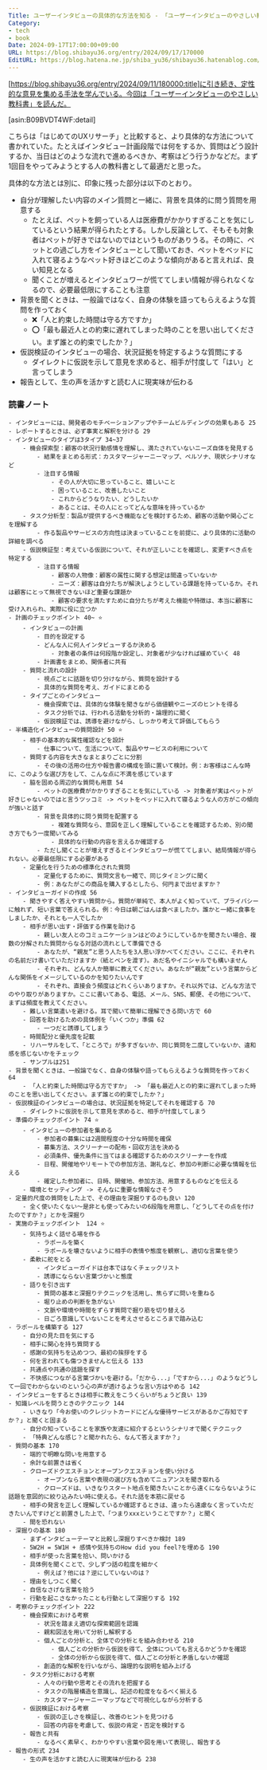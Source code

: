 ```yaml
---
Title: ユーザーインタビューの具体的な方法を知る - 「ユーザーインタビューのやさしい教科書」を読んだ
Category:
- tech
- book
Date: 2024-09-17T17:00:00+09:00
URL: https://blog.shibayu36.org/entry/2024/09/17/170000
EditURL: https://blog.hatena.ne.jp/shiba_yu36/shibayu36.hatenablog.com/atom/entry/6802340630906707354
---
```


[https://blog.shibayu36.org/entry/2024/09/11/180000:title]に引き続き、定性的な意見を集める手法を学んでいる。今回は「ユーザーインタビューのやさしい教科書」を読んだ。

[asin:B09BVDT4WF:detail]

こちらは「はじめてのUXリサーチ」と比較すると、より具体的な方法について書かれていた。たとえばインタビュー計画段階では何をするか、質問はどう設計するか、当日はどのような流れで進めるべきか、考察はどう行うかなどだ。まず1回目をやってみようとする人の教科書として最適だと思った。

具体的な方法とは別に、印象に残った部分は以下のとおり。

- 自分が理解したい内容のメイン質問と一緒に、背景を具体的に問う質問を用意する
    - たとえば、ペットを飼っている人は医療費がかかりすぎることを気にしているという結果が得られたとする。しかし反論として、そもそも対象者はペットが好きではないのではというものがありうる。その時に、ペットとの過ごし方をインタビューとして聞いておき、ペットをベッドに入れて寝るようなペット好きほどこのような傾向があると言えれば、良い知見となる
    - 聞くことが増えるとインタビュワーが慌ててしまい情報が得られなくなるので、必要最低限にすることも注意
- 背景を聞くときは、一般論ではなく、自身の体験を語ってもらえるような質問を作っておく
    - ❌「人と約束した時間は守る方ですか」
    - ⭕️「最も最近人との約束に遅れてしまった時のことを思い出してください。まず誰との約束でしたか？」
- 仮説検証のインタビューの場合、状況証拠を特定するような質問にする
    - ダイレクトに仮説を示して意見を求めると、相手が忖度して「はい」と言ってしまう
- 報告として、生の声を活かすと読む人に現実味が伝わる


### 読書ノート
```
- インタビューには、開発者のモチベーションアップやチームビルディングの効果もある 25
- レポートするときは、必ず事実と解釈を分ける 29
- インタビューのタイプは3タイプ 34~37
	- 機会探索型：顧客の状況行動感情を理解し、満たされていないニーズ自体を発見する
		- 結果をまとめる形式：カスタマージャーニーマップ、ペルソナ、現状シナリオなど
		- 注目する情報
			- その人が大切に思っていること、嬉しいこと
			- 困っていること、改善したいこと
			- これからどうなりたい、どうしたいか
			- あることは、その人にとってどんな意味を持っているか
	- タスク分析型：製品が提供するべき機能などを検討するため、顧客の活動や関心ごとを理解する
		- 作る製品やサービスの方向性は決まっていることを前提に、より具体的に活動の詳細を調べる
	- 仮説検証型：考えている仮説について、それが正しいことを確認し、変更すべき点を特定する
		- 注目する情報
			- 顧客の人物像：顧客の属性に関する想定は間違っていないか
			- ニーズ：顧客は自分たちが解決しようとしている課題を持っているか。それは顧客にとって無視できないほど重要な課題か
			- 顧客の要求を満たすために自分たちが考えた機能や特徴は、本当に顧客に受け入れられ、実際に役に立つか
- 計画のチェックポイント 40~ ⭐️
	- インタビューの計画
		- 目的を設定する
		- どんな人に何人インタビューするか決める
			- 対象者の条件は何段階か設定し、対象者が少なければ緩めていく 48
		- 計画書をまとめ、関係者に共有
	- 質問と流れの設計
		- 視点ごとに話題を切り分けながら、質問を設計する
		- 具体的な質問を考え、ガイドにまとめる
	- タイプごとのインタビュー
		- 機会探索では、具体的な体験を聞きながら価値観やニーズのヒントを得る
		- タスク分析では、行われる活動を分析的・論理的に聞く
		- 仮説検証では、誘導を避けながら、しっかり考えて評価してもらう
- 半構造化インタビューの質問設計 50 ⭐️
	- 相手の基本的な属性確認などを設計
		- 仕事について、生活について、製品やサービスの利用について
	- 質問する内容を大きなまとまりごとに分割
		- その後の活用の仕方や報告書の構成を頭に置いて検討。例：お客様はこんな時に、このような選び方をして、こんな点に不満を感じています
	- 脇を固める周辺的な質問も用意 54
		- ペットの医療費がかかりすぎることを気にしている -> 対象者が実はペットが好きじゃないのではと言うツッコミ -> ペットをベッドに入れて寝るような人の方がこの傾向が強いと話す
		- 背景を具体的に問う質問を配置する
			- 複雑な質問なら、意図を正しく理解していることを確認するため、別の聞き方でもう一度聞いてみる
			- 具体的な行動の内容を言えるか確認する
		- ただし聞くことが増えすぎるとインタビュワーが慌ててしまい、結局情報が得られない。必要最低限にする必要がある
	- 定量化を行うための標準化された質問
		- 定量化するために、質問文言も一緒で、同じタイミングに聞く
		- 例：あなたがこの商品を購入するとしたら、何円まで出せますか？
- インタビューガイドの作成 56
	- 聞きやすく答えやすい質問から。質問が単純で、本人がよく知っていて、プライバシーに触れず、短い言葉で答えられる。例：今日は朝ごはんは食べましたか。誰かと一緒に食事をしましたか、それとも一人でしたか
	- 相手が思い出す・評価する作業を助ける
		- 親しい友人とのコミュニケーションはどのようにしているかを聞きたい場合、複数の分解された質問からなる対話の流れとして準備できる
		- あなたが、“親友”と思う人たちを3人思い浮かべてください。ここに、それぞれの名前だけ書いていただけますか（紙とペンを渡す）。あだ名やイニシャルでも構いません
		- それぞれ、どんな人か簡単に教えてください。あなたが“親友”という言葉からどんな関係をイメージしているのかを知りたいんです
		- それぞれ、直接会う頻度はどれくらいありますか。それ以外では、どんな方法でのやり取りがありますか。ここに書いてある、電話、メール、SNS、郵便、その他について、まずは頻度を教えてください。
	- 難しい言葉遣いを避ける。耳で聞いて簡単に理解できる問い方で 60
	- 回答を助けるための具体例を「いくつか」準備 62
		- 一つだと誘導してしまう
	- 時間配分と優先度を記載
	- リハーサルをして、「ところで」が多すぎないか、同じ質問を二度していないか、違和感を感じないかをチェック
	- サンプルは251
- 背景を聞くときは、一般論でなく、自身の体験や語ってもらえるような質問を作っておく 64
	- 「人と約束した時間は守る方ですか」 -> 「最も最近人との約束に遅れてしまった時のことを思い出してください。まず誰との約束でしたか？」
- 仮説検証のインタビューの場合は、状況証拠を特定してそれを確認する 70
	- ダイレクトに仮説を示して意見を求めると、相手が忖度してしまう
- 準備のチェックポイント 74 ⭐️
	- インタビューの参加者を集める
		- 参加者の募集には2週間程度の十分な時間を確保
		- 募集方法、スクリーナーの配布・回収方法を決める
		- 必須条件、優先条件に当てはまる確認するためのスクリーナーを作成
		- 日程、開催地やリモートでの参加方法、謝礼など、参加の判断に必要な情報を伝える
		- 確定した参加者に、日時、開催地、参加方法、用意するものなどを伝える
	- 環境とセッティング -> そんなに重要な情報なさそう
- 定量的尺度の質問をした上で、その理由を深掘りするのも良い 120
	- 全く使いたくない〜是非とも使ってみたいの6段階を用意し、「どうしてその点を付けたのですか？」とかを深掘り
- 実施のチェックポイント　124 ⭐️
	- 気持ちよく話せる場を作る
		- ラポールを築く
		- ラポールを壊さないように相手の表情や態度を観察し、適切な言葉を使う
	- 柔軟に舵をとる
		- インタビューガイドは台本ではなくチェックリスト
		- 誘導にならない言葉づかいと態度
	- 語りを引き出す
		- 質問の基本と深掘りテクニックを活用し、焦らずに問いを重ねる
		- 堀り止めの判断を急がない
		- 文脈や環境や時間をずらす質問で掘り筋を切り替える
		- 日ごろ意識していないことを考えさせるところまで踏み込む
- ラポールを構築する 127
	- 自分の見た目を気にする
	- 相手に関心を持ち質問する
	- 感謝の気持ちを込めつつ、最初の挨拶をする
	- 何を言われても傷つきませんと伝える 133
	- 共通点や共通の話題を探す
	- 不快感につながる言葉づかいを避ける。「だから...」「ですから...」のようなどうして一回でわからないのという心の声が透けるような言い方はやめる 142
- インタビューをするときは相手に教えをこうくらいがちょうど良い 139
- 知識レベルを問うときのテクニック 144
	- いきなり「今お使いのクレジットカードにどんな優待サービスがあるかご存知ですか？」と聞くと固まる
	- 自分の知っていることを家族や友達に紹介するというシナリオで聞くテクニック
	- 「特典どんな感じ？と聞かれたら、なんて答えますか？」
- 質問の基本 170
	- 端的で明瞭な問いを用意する
	- 余計な前置きは省く
	- クローズドクエスチョンとオープンクエスチョンを使い分ける
		- オープンなら言葉や表現の選び方も含めてニュアンスを聞き取れる
		- クローズドは、いきなりスタート地点を聞きたいことから遠くにならないように話題を意図的に絞り込みたい時に使える。それた話を本筋に戻せる
	- 相手の発言を正しく理解しているか確認するときは、違ったら遠慮なく言っていただきたいんですけどと前置きした上で、「つまりxxxということですか？」と聞く
	- 間を恐れない
- 深掘りの基本 180
	- まずインタビューテーマと比較し深掘りすべきか検討 189
	- 5W2H = 5W1H + 感情や気持ちのHow did you feel?を埋める 190
	- 相手が使った言葉を拾い、問いかける
	- 具体例を聞くことで、少しずつ話の粒度を細かく
		- 例えば？他には？逆にしていないのは？
	- 理由をしつこく聞く
	- 自信なさげな言葉を拾う
	- 行動を起こさなかったことも行動として深掘りする 192
- 考察のチェックポイント 222
	- 機会探索における考察
		- 状況を踏まえ適切な探索範囲を認識
		- 親和図法を用いて分析し解釈する
		- 個人ごとの分析と、全体での分析とを組み合わせる 210
			- 個人ごとの分析から仮説を得て、全体についても言えるかどうかを確認
			- 全体の分析から仮説を得て、個人ごとの分析と矛盾しないか確認
		- 創造的な解釈を行いながら、論理的な説明を組み上げる
	- タスク分析における考察
		- 人々の行動や思考とその流れを把握する
		- タスクの階層構造を意識し、記述の粒度をなるべく揃える
		- カスタマージャーニーマップなどで可視化しながら分析する
	- 仮説検証における考察
		- 仮説の正しさを検証し、改善のヒントを見つける
		- 回答の内容を考慮して、仮説の肯定・否定を検討する
	- 報告と共有
		- なるべく素早く、わかりやすい言葉や図を用いて表現し、報告する
- 報告の形式 234
	- 生の声を活かすと読む人に現実味が伝わる 238
```
